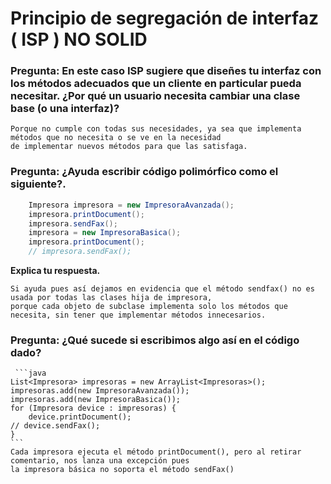 
# Principio de segregación de interfaz ( ISP ) NO SOLID
  ### Pregunta: En este caso ISP sugiere que diseñes tu interfaz con los métodos adecuados que un cliente en particular pueda necesitar. ¿Por qué un usuario necesita cambiar una clase base (o una interfaz)?

    Porque no cumple con todas sus necesidades, ya sea que implementa métodos que no necesita o se ve en la necesidad
    de implementar nuevos métodos para que las satisfaga.


  ### Pregunta: ¿Ayuda escribir código polimórfico como el siguiente?.
```java
    Impresora impresora = new ImpresoraAvanzada();
    impresora.printDocument();
    impresora.sendFax();
    impresora = new ImpresoraBasica();
    impresora.printDocument();
    // impresora.sendFax();
```
   **Explica tu respuesta.**
    
    Si ayuda pues así dejamos en evidencia que el método sendfax() no es usada por todas las clases hija de impresora,
    porque cada objeto de subclase implementa solo los métodos que necesita, sin tener que implementar métodos innecesarios.

   ### Pregunta: ¿Qué sucede si escribimos algo así en el código dado?
     ```java
    List<Impresora> impresoras = new ArrayList<Impresoras>();
    impresoras.add(new ImpresoraAvanzada());
    impresoras.add(new ImpresoraBasica());
    for (Impresora device : impresoras) {
        device.printDocument();
    // device.sendFax();
    }
    ```
    Cada impresora ejecuta el método printDocument(), pero al retirar comentario, nos lanza una excepción pues
    la impresora básica no soporta el método sendFax()
